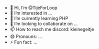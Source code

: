 - 👋 Hi, I’m @TijeForLoop
- 👀 I’m interested in ...
- 🌱 I’m currently learning PHP
- 💞️ I’m looking to collaborate on ...
- 📫 How to reach me discord: kleinegeitje
- 😄 Pronouns: ...
- ⚡ Fun fact: ...

<!---
TijeForLoop/TijeForLoop is a ✨ special ✨ repository because its `README.md` (this file) appears on your GitHub profile.
You can click the Preview link to take a look at your changes.
--->
